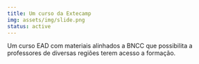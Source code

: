 ```yaml
---
title: Um curso da Extecamp
img: assets/img/slide.png
status: active
---
```


Um curso EAD com materiais alinhados a BNCC que possibilita a professores de diversas regiões terem acesso a formação.